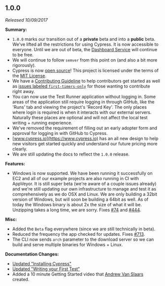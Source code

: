 ## 1.0.0

_Released 10/09/2017_

**Summary:**

- `1.0.0` marks our transition out of a **private** beta and into a **public** beta. We've lifted all the restrictions for using Cypress. It is now accessible to everyone. Until we are out of beta, the [Dashboard Service](/guides/dashboard/dashboard-introduction) will continue to be free.
- We will continue to follow `semver` from this point on (and also a bit more rigorously).
- Cypress is now [open source](https://github.com/cypress-io/cypress)! This project is licensed under the terms of the [MIT License](https://github.com/cypress-io/cypress/blob/develop/LICENSE.md).
- We have a [Contributing Guideline](https://on.cypress.io/contributing) to help contributors get started as well as [issues labeled `first-timers-only`](https://github.com/cypress-io/cypress/labels/first-timers-only) for those wanting to contribute right away.
- You can now use the Test Runner application without logging in. Some areas of the application still require logging in through GitHub, like the 'Runs' tab and viewing the project's 'Record Key'. The only places where login is required is when it interacts with our external servers. Naturally these places are optional and will not affect the local test writing + running experience.
- We've removed the requirement of filling out an early adopter form and approval for logging in with GitHub to Cypress.
- [www.cypress.io](https://www.cypress.io) has an all new design to help new visitors get started quickly and understand our future pricing more clearly.
- We are still updating the docs to reflect the `1.0.0` release.

**Features:**

- Windows is now supported. We have been running it successfully on EC2 and all of our example projects are also running in CI with AppVeyor. It is still super beta (we're aware of a couple issues already) and we're still updating our own infrastructure to manage and test it as comprehensively as we do OSX and Linux. We are only building a 32bit version of Windows, but will soon be building a 64bit as well. As of today the Windows binary is about 2x the size of what it will be. Unzipping takes a long time, we are sorry. Fixes [#74](https://github.com/cypress-io/cypress/issues/74) and [#444](https://github.com/cypress-io/cypress/issues/444).

**Misc:**

- Added the `Beta` flag everywhere (since we are still technically in beta).
- Reduced the frequency the app checked for updates. Fixes [#713](https://github.com/cypress-io/cypress/issues/713).
- The CLI now sends `arch` parameter to the download server so we can build and serve multiple binaries for Windows + Linux.

**Documentation Changes:**

- [Updated "Installing Cypress"](/guides/getting-started/installing-cypress)
- [Updated "Writing your First Test"](/guides/getting-started/writing-your-first-test)
- Added a 10 minute Getting Started video that [Andrew Van Slaars](https://github.com/avanslaars) created.
